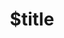 ---
title: $title
second_title: Aspose.PDF для справочника API .NET
description: $description
type: docs
weight: $weight
url: /ru/net/$ref/
---